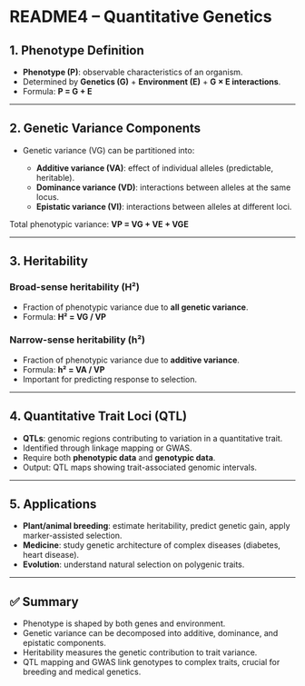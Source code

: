 # README4 – Quantitative Genetics

## 1. Phenotype Definition

* **Phenotype (P)**: observable characteristics of an organism.
* Determined by **Genetics (G)** + **Environment (E)** + **G × E interactions**.
* Formula:
  **P = G + E**

---

## 2. Genetic Variance Components

* Genetic variance (VG) can be partitioned into:

  * **Additive variance (VA)**: effect of individual alleles (predictable, heritable).
  * **Dominance variance (VD)**: interactions between alleles at the same locus.
  * **Epistatic variance (VI)**: interactions between alleles at different loci.

Total phenotypic variance:
**VP = VG + VE + VGE**

---

## 3. Heritability

### Broad-sense heritability (H²)

* Fraction of phenotypic variance due to **all genetic variance**.
* Formula: **H² = VG / VP**

### Narrow-sense heritability (h²)

* Fraction of phenotypic variance due to **additive variance**.
* Formula: **h² = VA / VP**
* Important for predicting response to selection.

---

## 4. Quantitative Trait Loci (QTL)

* **QTLs**: genomic regions contributing to variation in a quantitative trait.
* Identified through linkage mapping or GWAS.
* Require both **phenotypic data** and **genotypic data**.
* Output: QTL maps showing trait-associated genomic intervals.

---

## 5. Applications

* **Plant/animal breeding**: estimate heritability, predict genetic gain, apply marker-assisted selection.
* **Medicine**: study genetic architecture of complex diseases (diabetes, heart disease).
* **Evolution**: understand natural selection on polygenic traits.

---

## ✅ Summary

* Phenotype is shaped by both genes and environment.
* Genetic variance can be decomposed into additive, dominance, and epistatic components.
* Heritability measures the genetic contribution to trait variance.
* QTL mapping and GWAS link genotypes to complex traits, crucial for breeding and medical genetics.
